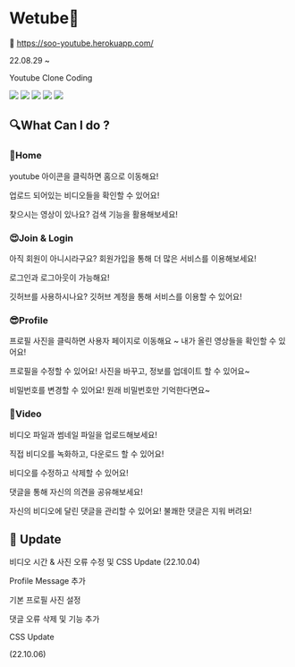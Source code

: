 # Wetube💖 
🎃 https://soo-youtube.herokuapp.com/

22.08.29 ~

Youtube Clone Coding

<img src="https://img.shields.io/badge/Node.js-339933?style=flat-square&logo=Node.js&logoColor=white"/></a>
<img src="https://img.shields.io/badge/Express-000000?style=flat-square&logo=Express&logoColor=white"/></a>
<img src="https://img.shields.io/badge/MongoDB-47A248?style=flat-square&logo=MongoDB&logoColor=white"/></a>
<img src="https://img.shields.io/badge/Pug-A86454?style=flat-square&logo=Pug&logoColor=white"/></a>
<img src="https://img.shields.io/badge/CSS-1572B6?style=flat-square&logo=css3&logoColor=white"/></a>

## 🔍What Can I do ?  

### 🏡Home

youtube 아이콘을 클릭하면 홈으로 이동해요!

업로드 되어있는 비디오들을 확인할 수 있어요!

찾으시는 영상이 있나요? 검색 기능을 활용해보세요! 

### 😍Join & Login

아직 회원이 아니시라구요? 회원가입을 통해 더 많은 서비스를 이용해보세요!

로그인과 로그아웃이 가능해요!

깃허브를 사용하시나요? 깃허브 계정을 통해 서비스를 이용할 수 있어요!

### 😎Profile

프로필 사진을 클릭하면 사용자 페이지로 이동해요 ~ 내가 올린 영상들을 확인할 수 있어요!

프로필을 수정할 수 있어요! 사진을 바꾸고, 정보를 업데이트 할 수 있어요~

비밀번호를 변경할 수 있어요! 원래 비밀번호만 기억한다면요~

### 🎥Video

비디오 파일과 썸네일 파일을 업로드해보세요! 

직접 비디오를 녹화하고, 다운로드 할 수 있어요!

비디오를 수정하고 삭제할 수 있어요!

댓글을 통해 자신의 의견을 공유해보세요! 

자신의 비디오에 달린 댓글을 관리할 수 있어요! 불쾌한 댓글은 지워 버려요!

## 🔨 Update

비디오 시간 & 사진 오류 수정 및 CSS Update (22.10.04)

Profile Message 추가

기본 프로필 사진 설정 

댓글 오류 삭제 및 기능 추가

CSS Update

(22.10.06)
